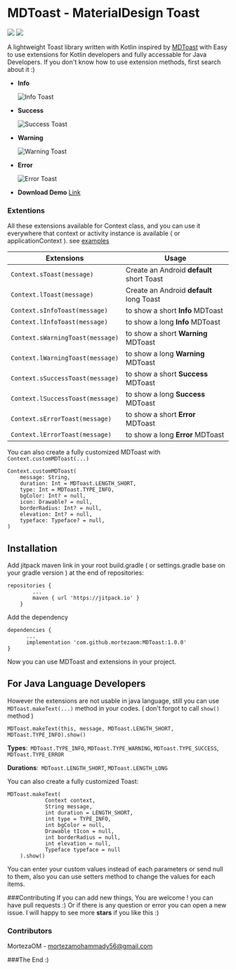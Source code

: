 # MDToast - MaterialDesign Toast

![](https://img.shields.io/github/stars/mortezaom/MDToast.svg) ![](https://img.shields.io/github/v/release/mortezaom/MDToast)

A lightweight Toast library written with Kotlin inspired by [MDToast](https://github.com/valdesekamdem/MaterialDesign-Toast "MDToast") with Easy to use extensions for Kotlin developers and fully accessable for Java Developers. If you don't know how to use extension methods, first search about it :)

* **Info**

    ![Info Toast](https://raw.githubusercontent.com/valdesekamdem/MaterialDesign-Toast/master/images/info.png)
* **Success**
    
    ![Success Toast](https://raw.githubusercontent.com/valdesekamdem/MaterialDesign-Toast/master/images/success.png)
* **Warning**

    ![Warning Toast](https://raw.githubusercontent.com/valdesekamdem/MaterialDesign-Toast/master/images/warning.png)
* **Error**
    
    ![Error Toast](https://raw.githubusercontent.com/valdesekamdem/MaterialDesign-Toast/master/images/error.png)

* **Download Demo** [Link](https://github.com/mortezaom/MDToast/blob/main/app/release/app-release.apk "Link")

### Extentions
All these extensions available for Context class, and you can use it everywhere that context or activity instance is available ( or applicationContext ). see [examples](https://github.com/mortezaom/MDToast/blob/main/app/src/main/java/dev/mortezaom/example/MainActivity.kt "examples")

Extensions  | Usage
------------- | -------------
`Context.sToast(message)`  | Create an Android **default** short Toast
`Context.lToast(message)`  | Create an Android **default** long Toast
`Context.sInfoToast(message)`  | to show a short **Info** MDToast
`Context.lInfoToast(message)`  | to show a long **Info** MDToast
`Context.sWarningToast(message)`  | to show a short **Warning** MDToast
`Context.lWarningToast(message)`  | to show a long **Warning** MDToast
`Context.sSuccessToast(message)`  | to show a short **Success** MDToast
`Context.lSuccessToast(message)`  | to show a long **Success** MDToast
`Context.sErrorToast(message)`  | to show a short **Error** MDToast
`Context.lErrorToast(message)`  | to show a long **Error** MDToast

You can also create a fully customized MDToast with `Context.customMDToast(...)`

```
Context.customMDToast(
    message: String,
    duration: Int = MDToast.LENGTH_SHORT,
    type: Int = MDToast.TYPE_INFO,
    bgColor: Int? = null,
    icon: Drawable? = null,
    borderRadius: Int? = null,
    elevation: Int? = null,
    typeface: Typeface? = null,
)
```

## Installation
Add jitpack maven link in your root build.gradle ( or settings.gradle base on your gradle version ) at the end of repositories:
```
repositories {
        ...
        maven { url 'https://jitpack.io' }
    }
```
Add the dependency
```
dependencies {
      ...
	  implementation 'com.github.mortezaom:MDToast:1.0.0'
}
```
Now you can use MDToast and extensions in your project.

## For Java Language Developers

However the extensions are not usable in java language, still you can use `MDToast.makeText(...)` method in your codes. ( don't forgot to call `show()` method  )

```
MDToast.makeText(this, message, MDToast.LENGTH_SHORT, MDToast.TYPE_INFO).show()
```
**Types**:` MDToast.TYPE_INFO`, `MDToast.TYPE_WARNING`, `MDToast.TYPE_SUCCESS`, `MDToast.TYPE_ERROR`

**Durations**:` MDToast.LENGTH_SHORT`, `MDToast.LENGTH_LONG`

You can also create a fully customized Toast:
```
MDToast.makeText(
            Context context,
            String message,
            int duration = LENGTH_SHORT,
            int type = TYPE_INFO,
            int bgColor = null,
            Drawable tIcon = null,
            int borderRadius = null,
            int elevation = null,
            Typeface typeface = null
    ).show()
```
You can enter your custom values instead of each parameters or send null to them, also you can use setters method to change the values for each items.


###Contributing
If you can add new things, You are welcome ! you can have pull requests :)
Or if there is any question or error you can open a new issue.
I will happy to see more **stars** if you like this :)

### Contributors
MortezaOM - mortezamohammady56@gmail.com

###The End :)
